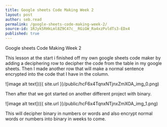 ```yaml
---
title: Google sheets Code Making Week 2
layout: post
author: seb.read
permalink: /google-sheets-code-making-week-2/
source-id: 1RJyk5RHkLml8Z9C47c__RGiGW_Ra4xzPvldTs3-EDx4
published: true
---
```

Google sheets Code Making Week 2

This lesson at the start i finished off my own google sheets code maker by adding a deciphering row to decipher the code from the table in my google sheets. Then I made another row that will make a normal sentence encrypted into the code that I have in the column.

![image alt text]({{ site.url }}/public/hcF6x4TqnxNTjnxZmXOA_img_0.png)

Then after that we got started on another different project with binary.

![image alt text]({{ site.url }}/public/hcF6x4TqnxNTjnxZmXOA_img_1.png)

This will decipher binary in numbers or words and also encrypt normal words or numbers into binary in weeks to come.

